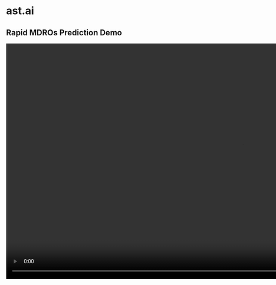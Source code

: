 
# ast.ai 

## Rapid MDROs Prediction Demo 

<video src='https://user-images.githubusercontent.com/9447954/225020255-57aef4f0-06cb-444d-91d4-3d62699890c4.mp4' width=1280/></video>


